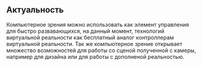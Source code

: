 ## Актуальность
Компьютерное зрения можно использовать как элемент управления для быстро развавающихся, на данный момент, технологий виртуальной реальности как бесплатный аналог контроллерам виртуальной реальности. Так же компьютерное зрение открывает множество возможностей для работы со сценой полученной с камеры, например для дизайна или для работы с дополненой реальностью.  